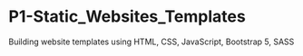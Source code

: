 # P1-Static_Websites_Templates
Building website templates using HTML, CSS, JavaScript, Bootstrap 5, SASS
